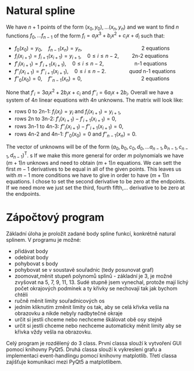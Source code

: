 # Natural spline

We have $n+1$ points of the form $(x_0, y_0), \dots (x_n, y_n)$ and we want to find $n$ functions $f_0, \dots f_{n-1}$ of the form $f_i = a_ix^3 + b_ix^2 + c_ix + d_i$ such that:
- $f_0(x_0) = y_0, \quad f_{n-1}(x_n) = y_n, \qquad \qquad \qquad \qquad \qquad$ 2 equations
- $f_i(x_{i+1}) = f_{i+1}(x_{i+1}) = y_{i+1}, \quad 0 \leq i \leq n-2, \qquad$ 2n-2 equations
- $f'_ i(x_{i+1}) = f'_ {i+1}(x_{i+1}), \quad 0 \leq i \leq n-2, \qquad \qquad \quad$  n-1 equations
- $f''_ i(x_{i+1}) = f''_ {i+1}(x_{i+1}), \quad 0 \leq i \leq n-2. \qquad \qquad quad$ n-1 equations
- $f''_ 0(x_0) = 0, \quad f''_ {n-1}(x_n) = 0, \qquad \qquad \qquad \qquad \qquad$ 2 equations

None that $f'_ i = 3a_ix^2 + 2b_ix + c_i$ and $f''_ i = 6a_ix + 2b_i$.
Overall we have a system of $4n$ linear equations with $4n$ unknowns. The matrix will look like:
- rows 0 to 2n-1: $f_i(x_i) = y_i$ and $f_i(x_{i+1}) = y_{i+1}$,
- rows 2n to 3n-2: $f'_ i(x_{i+1}) - f'_ {i+1}(x_{i+1}) = 0$,
- rows 3n-1 to 4n-3: $f''_ i(x_{i+1}) - f''_ {i+1}(x_{i+1}) = 0$,
- rows 4n-2 and 4n-1: $f''_ 0(x_0) = 0$ and $f''_ {n-1}(x_n) = 0$.

The vector of unknowns will be of the form $(a_0, b_0, c_0, d_0,\dots a_{n-1}, b_{n-1}, c_{n-1}, d_{n-1})^\text{T}$.
s
If we make this more general for order $m$ polynomials we have $(m+1)n$ unknows and need to obtain $(m+1)n$ equations. We can sett the first $m-1$ derivatives to be equal in all of the given points. This leaves us with $m-1$ more conditions we have to give in order to have $(m+1)n$ equations. I chose to set the second derivative to be zero at the endpoints. If we need more we just set the third, fourth fifth,... derivative to be zero at the endpoints.

# Zápočtový program 

Základní úloha je proložit zadané body spline funkcí, konkrétně natural splinem. V programu je možné:
- přidávat body
- odebírat body
- pohybovat s body
- pohybovat se v soustavě souřadnic (tedy posunovat graf)
- zoomovat,měnit stupeň polynomů splinů - základní je 3, je možné zvyšovat na 5, 7, 9, 11, 13. Sudé stupně jsem vynechal, protože mají lichý počet okrajových podmínek a ty křivky se nechovají tak jak bychom chtěli
- ručně měnit limity souřadnicových os
- jedním kliknutím změnit limity os tak, aby se celá křivka vešla na obrazovku a nikde nebyly nadbytečné okraje
- určit si jestli chceme nebo nechceme škálovat obě osy stejně
- určit si jestli chceme nebo nechceme automaticky měnit limity aby se křivka vždy vešla na obrazovku.

Celý program je rozdělený do 3 class. První classa slouží k vytvoření GUI pomocí knihovny PyQt5. Druhá classa slouží k vykreslení grafu a implementaci event-handlingu pomocí knihovny matplotlib. Třetí classa zajišťuje komunikaci mezi PyQt5 a matplotlibem.  
